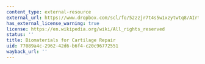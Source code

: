 ```yaml
---
content_type: external-resource
external_url: https://www.dropbox.com/scl/fo/52zzjr7t4s5w1xzytwtq8/AIrtkqVZ3FHHNZ06WdV8bm0/Chapters/Chapter%2011%20Biomaterials%20for%20Cartilage%20Repair?dl=0&rlkey=qojtvzyd9q8cpudjtvj939i69
has_external_license_warning: true
license: https://en.wikipedia.org/wiki/All_rights_reserved
status: ''
title: Biomaterials for Cartilage Repair
uid: 77089a4c-2962-42d6-b6f4-c20c96772551
wayback_url: ''
---
```

